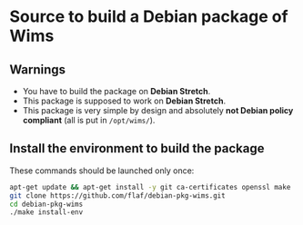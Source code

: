 # Source to build a Debian package of Wims


## Warnings

* You have to build the package on **Debian Stretch**.
* This package is supposed to work on **Debian Stretch**.
* This package is very simple by design and absolutely **not Debian
  policy compliant** (all is put in `/opt/wims/`).


## Install the environment to build the package

These commands should be launched only once:

```sh
apt-get update && apt-get install -y git ca-certificates openssl make
git clone https://github.com/flaf/debian-pkg-wims.git
cd debian-pkg-wims
./make install-env
```


